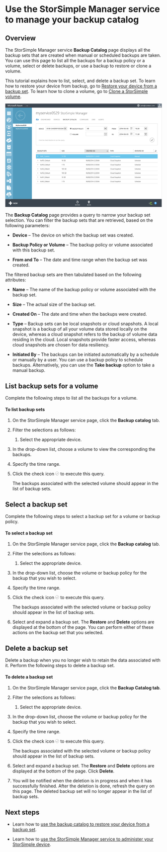 <properties 
   pageTitle="Manage your StorSimple backup catalog | Microsoft Azure"
   description="Explains how to use the StorSimple Manager service Backup Catalog page to list, select, and delete backup sets for a volume."
   services="storsimple"
   documentationCenter="NA"
   authors="SharS"
   manager="carmonm"
   editor="" />

<tags 
   ms.service="storsimple"
   ms.devlang="NA"
   ms.topic="article"
   ms.tgt_pltfrm="NA"
   ms.workload="TBD"
   ms.date="12/30/2015"
   ms.author="v-sharos" />

# Use the StorSimple Manager service to manage your backup catalog
## Overview
The StorSimple Manager service **Backup Catalog** page displays all the backup sets that are created when manual or scheduled backups are taken. You can use this page to list all the backups for a backup policy or a volume, select or delete backups, or use a backup to restore or clone a volume.

This tutorial explains how to list, select, and delete a backup set. To learn how to restore your device from backup, go to [Restore your device from a backup set](storsimple-restore-from-backup-set.md). To learn how to clone a volume, go to [Clone a StorSimple volume](storsimple-clone-volume.md).

![Backup catalog](./media/storsimple-manage-backup-catalog/HCS_BackupCatalog.png) 

The **Backup Catalog** page provides a query to narrow your backup set selection. You can filter the backup sets that are retrieved, based on the following parameters:

* **Device** – The device on which the backup set was created.

* **Backup Policy or Volume** – The backup policy or volume associated with this backup set.

* **From and To** – The date and time range when the backup set was created.


The filtered backup sets are then tabulated based on the following attributes:

* **Name** – The name of the backup policy or volume associated with the backup set.

* **Size** – The actual size of the backup set.

* **Created On** – The date and time when the backups were created. 

* **Type** – Backup sets can be local snapshots or cloud snapshots. A local snapshot is a backup of all your volume data stored locally on the device, whereas a cloud snapshot refers to the backup of volume data residing in the cloud. Local snapshots provide faster access, whereas cloud snapshots are chosen for data resiliency.

* **Initiated By** – The backups can be initiated automatically by a schedule or manually by a user. You can use a backup policy to schedule backups. Alternatively, you can use the **Take backup** option to take a manual backup.


## List backup sets for a volume
Complete the following steps to list all the backups for a volume.

#### To list backup sets
1. On the StorSimple Manager service page, click the **Backup catalog** tab.

2. Filter the selections as follows:

   1. Select the appropriate device.

2. In the drop-down list, choose a volume to view the corresponding the backups.

3. Specify the time range.

4. Click the check icon ![Check icon](./media/storsimple-manage-backup-catalog/HCS_CheckIcon.png) to execute this query.

   The backups associated with the selected volume should appear in the list of backup sets.



## Select a backup set
Complete the following steps to select a backup set for a volume or backup policy.

#### To select a backup set
1. On the StorSimple Manager service page, click the **Backup catalog** tab.

2. Filter the selections as follows:

   1. Select the appropriate device.

2. In the drop-down list, choose the volume or backup policy for the backup that you wish to select.

3. Specify the time range.

4. Click the check icon ![Check icon](./media/storsimple-manage-backup-catalog/HCS_CheckIcon.png) to execute this query.

   The backups associated with the selected volume or backup policy should appear in the list of backup sets.


3. Select and expand a backup set. The **Restore** and **Delete** options are displayed at the bottom of the page. You can perform either of these actions on the backup set that you selected.


## Delete a backup set
Delete a backup when you no longer wish to retain the data associated with it. Perform the following steps to delete a backup set.

#### To delete a backup set
1. On the StorSimple Manager service page, click the **Backup Catalog tab**.

2. Filter the selections as follows:

   1. Select the appropriate device.

2. In the drop-down list, choose the volume or backup policy for the backup that you wish to select.

3. Specify the time range.

4. Click the check icon ![Check icon](./media/storsimple-manage-backup-catalog/HCS_CheckIcon.png) to execute this query.

   The backups associated with the selected volume or backup policy should appear in the list of backup sets.


3. Select and expand a backup set. The **Restore** and **Delete** options are displayed at the bottom of the page. Click **Delete**.

4. You will be notified when the deletion is in progress and when it has successfully finished. After the deletion is done, refresh the query on this page. The deleted backup set will no longer appear in the list of backup sets.


## Next steps
* Learn how to [use the backup catalog to restore your device from a backup set](storsimple-restore-from-backup-set.md).

* Learn how to [use the StorSimple Manager service to administer your StorSimple device](storsimple-manager-service-administration.md).


